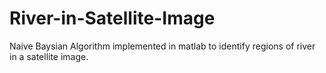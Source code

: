 # River-in-Satellite-Image
Naive Baysian Algorithm implemented in matlab to identify regions of river in a satellite image.
